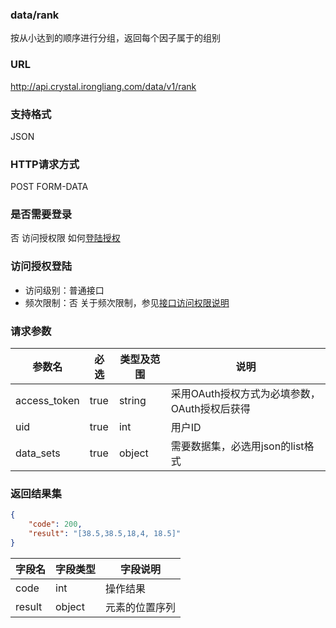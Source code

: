 ### data/rank
按从小达到的顺序进行分组，返回每个因子属于的组别

### URL
http://api.crystal.irongliang.com/data/v1/rank

### 支持格式
JSON

### HTTP请求方式
POST FORM-DATA

### 是否需要登录
否
访问授权限 如何[登陆授权](http://irongliang.com/)

### 访问授权登陆
- 访问级别：普通接口
- 频次限制：否
关于频次限制，参见[接口访问权限说明](http://irongliang.com/)

### 请求参数
参数名 | 必选| 类型及范围| 说明
---|---|---|---|
access_token  | true | string|采用OAuth授权方式为必填参数，OAuth授权后获得
uid | true | int| 用户ID
data_sets|true| object|需要数据集，必选用json的list格式

### 返回结果集
```json
{
    "code": 200,
    "result": "[38.5,38.5,18,4, 18.5]"
}
```

字段名|字段类型| 字段说明
---|---|---|
code  | int |操作结果
result | object | 元素的位置序列